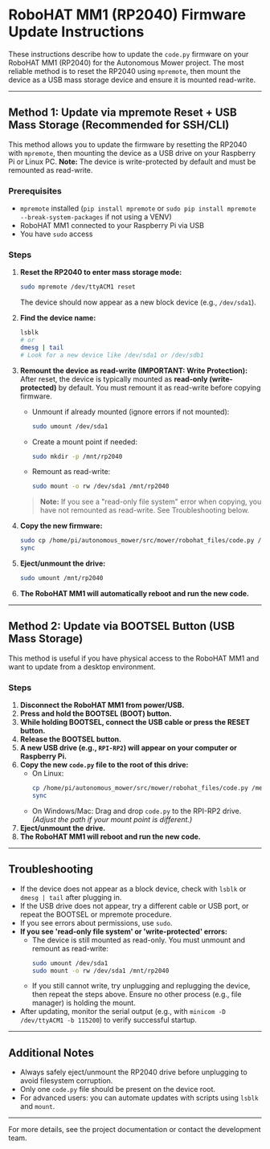 # RoboHAT MM1 (RP2040) Firmware Update Instructions

These instructions describe how to update the `code.py` firmware on your RoboHAT MM1 (RP2040) for the Autonomous Mower project. The most reliable method is to reset the RP2040 using `mpremote`, then mount the device as a USB mass storage device and ensure it is mounted read-write.

---

## Method 1: Update via mpremote Reset + USB Mass Storage (Recommended for SSH/CLI)

This method allows you to update the firmware by resetting the RP2040 with `mpremote`, then mounting the device as a USB drive on your Raspberry Pi or Linux PC. **Note:** The device is write-protected by default and must be remounted as read-write.

### Prerequisites
- `mpremote` installed (`pip install mpremote` or `sudo pip install mpremote --break-system-packages` if not using a VENV)
- RoboHAT MM1 connected to your Raspberry Pi via USB
- You have `sudo` access

### Steps
1. **Reset the RP2040 to enter mass storage mode:**
   ```bash
   sudo mpremote /dev/ttyACM1 reset
   ```
   The device should now appear as a new block device (e.g., `/dev/sda1`).

2. **Find the device name:**
   ```bash
   lsblk
   # or
   dmesg | tail
   # Look for a new device like /dev/sda1 or /dev/sdb1
   ```

3. **Remount the device as read-write (IMPORTANT: Write Protection):**
   After reset, the device is typically mounted as **read-only (write-protected)** by default. You must remount it as read-write before copying firmware.
   
   - Unmount if already mounted (ignore errors if not mounted):
     ```bash
     sudo umount /dev/sda1
     ```
   - Create a mount point if needed:
     ```bash
     sudo mkdir -p /mnt/rp2040
     ```
   - Remount as read-write:
     ```bash
     sudo mount -o rw /dev/sda1 /mnt/rp2040
     ```
   > **Note:** If you see a "read-only file system" error when copying, you have not remounted as read-write. See Troubleshooting below.

4. **Copy the new firmware:**
   ```bash
   sudo cp /home/pi/autonomous_mower/src/mower/robohat_files/code.py /mnt/rp2040/code.py
   sync
   ```

5. **Eject/unmount the drive:**
   ```bash
   sudo umount /mnt/rp2040
   ```

6. **The RoboHAT MM1 will automatically reboot and run the new code.**

---

## Method 2: Update via BOOTSEL Button (USB Mass Storage)

This method is useful if you have physical access to the RoboHAT MM1 and want to update from a desktop environment.

### Steps
1. **Disconnect the RoboHAT MM1 from power/USB.**
2. **Press and hold the BOOTSEL (BOOT) button.**
3. **While holding BOOTSEL, connect the USB cable or press the RESET button.**
4. **Release the BOOTSEL button.**
5. **A new USB drive (e.g., `RPI-RP2`) will appear on your computer or Raspberry Pi.**
6. **Copy the new `code.py` file to the root of this drive:**
   - On Linux:
     ```bash
     cp /home/pi/autonomous_mower/src/mower/robohat_files/code.py /media/pi/RPI-RP2/code.py
     sync
     ```
   - On Windows/Mac: Drag and drop `code.py` to the RPI-RP2 drive.
   *(Adjust the path if your mount point is different.)*
7. **Eject/unmount the drive.**
8. **The RoboHAT MM1 will reboot and run the new code.**

---

## Troubleshooting
- If the device does not appear as a block device, check with `lsblk` or `dmesg | tail` after plugging in.
- If the USB drive does not appear, try a different cable or USB port, or repeat the BOOTSEL or mpremote procedure.
- If you see errors about permissions, use `sudo`.
- **If you see 'read-only file system' or 'write-protected' errors:**
  - The device is still mounted as read-only. You must unmount and remount as read-write:
    ```bash
    sudo umount /dev/sda1
    sudo mount -o rw /dev/sda1 /mnt/rp2040
    ```
  - If you still cannot write, try unplugging and replugging the device, then repeat the steps above. Ensure no other process (e.g., file manager) is holding the mount.
- After updating, monitor the serial output (e.g., with `minicom -D /dev/ttyACM1 -b 115200`) to verify successful startup.

---

## Additional Notes
- Always safely eject/unmount the RP2040 drive before unplugging to avoid filesystem corruption.
- Only one `code.py` file should be present on the device root.
- For advanced users: you can automate updates with scripts using `lsblk` and `mount`.

---

For more details, see the project documentation or contact the development team.
